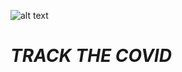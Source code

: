 ![alt text](https://github.com/deepthiinduri/TRACK_THE_COVID/blob/main/Images/coronavirus_image_UXL_icon.ico) 
# _TRACK THE COVID_

